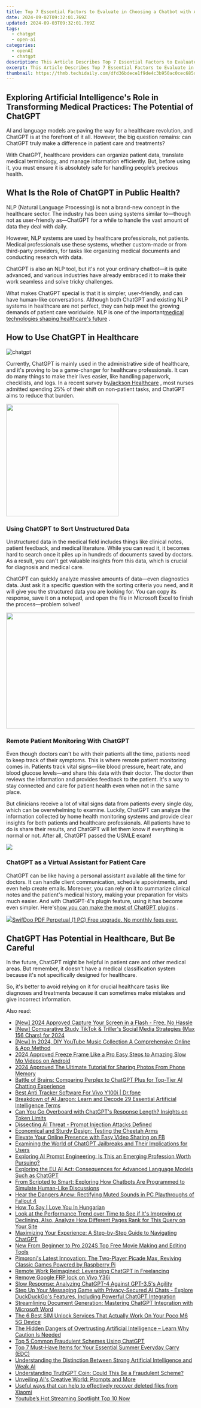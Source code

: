 ```yaml
---
title: Top 7 Essential Factors to Evaluate in Choosing a Chatbot with Artificial Intelligence
date: 2024-09-02T09:32:01.769Z
updated: 2024-09-03T09:32:01.769Z
tags:
  - chatgpt
  - open-ai
categories:
  - openAI
  - chatgpt
description: This Article Describes Top 7 Essential Factors to Evaluate in Choosing a Chatbot with Artificial Intelligence
excerpt: This Article Describes Top 7 Essential Factors to Evaluate in Choosing a Chatbot with Artificial Intelligence
thumbnail: https://thmb.techidaily.com/dfd36bdece1f9de4c3b950ac0cec685d6ee5d1281721c2dd1a2340c4240b4f62.png
---
```


## Exploring Artificial Intelligence's Role in Transforming Medical Practices: The Potential of ChatGPT

 AI and language models are paving the way for a healthcare revolution, and ChatGPT is at the forefront of it all. However, the big question remains: can ChatGPT truly make a difference in patient care and treatments?

 With ChatGPT, healthcare providers can organize patient data, translate medical terminology, and manage information efficiently. But, before using it, you must ensure it is absolutely safe for handling people’s precious health.

## What Is the Role of ChatGPT in Public Health?

 NLP (Natural Language Processing) is not a brand-new concept in the healthcare sector. The industry has been using systems similar to—though not as user-friendly as—ChatGPT for a while to handle the vast amount of data they deal with daily.

 However, NLP systems are used by healthcare professionals, not patients. Medical professionals use these systems, whether custom-made or from third-party providers, for tasks like organizing medical documents and conducting research with data.

 ChatGPT is also an NLP tool, but it's not your ordinary chatbot—it is quite advanced, and various industries have already embraced it to make their work seamless and solve tricky challenges.

 What makes ChatGPT special is that it is simpler, user-friendly, and can have human-like conversations. Although both ChatGPT and existing NLP systems in healthcare are not perfect, they can help meet the growing demands of patient care worldwide. NLP is one of the important[medical technologies shaping healthcare's future](https://www.makeuseof.com/medical-technologies-future-healthcare/) .

## How to Use ChatGPT in Healthcare

![chatgpt](https://static1.makeuseofimages.com/wordpress/wp-content/uploads/2023/08/jonathan-kemper-mmuzs5qzuus-unsplash.jpg)

 Currently, ChatGPT is mainly used in the administrative side of healthcare, and it's proving to be a game-changer for healthcare professionals. It can do many things to make their lives easier, like handling paperwork, checklists, and logs. In a recent survey by[Jackson Healthcare](https://www.healthleadersmedia.com/nursing/nurses-say-distractions-cut-bedside-time-25) , most nurses admitted spending 25% of their shift on non-patient tasks, and ChatGPT aims to reduce that burden.

<!-- affiliate ads begin -->
<a href="https://coinrule.sjv.io/c/5597632/1958374/18409" target="_top" id="1958374"><img src="//a.impactradius-go.com/display-ad/18409-1958374" border="0" alt="" width="300" height="300"/></a><img height="0" width="0" src="https://imp.pxf.io/i/5597632/1958374/18409" style="position:absolute;visibility:hidden;" border="0" />
<!-- affiliate ads end -->
### Using ChatGPT to Sort Unstructured Data

 Unstructured data in the medical field includes things like clinical notes, patient feedback, and medical literature. While you can read it, it becomes hard to search once it piles up in hundreds of documents saved by doctors. As a result, you can't get valuable insights from this data, which is crucial for diagnosis and medical care.

 ChatGPT can quickly analyze massive amounts of data—even diagnostics data. Just ask it a specific question with the sorting criteria you need, and it will give you the structured data you are looking for. You can copy its response, save it on a notepad, and open the file in Microsoft Excel to finish the process—problem solved!

<!-- affiliate ads begin -->
<a href="https://martinic.evyy.net/c/5597632/1422856/4482" target="_top" id="1422856"><img src="//a.impactradius-go.com/display-ad/4482-1422856" border="0" alt="" width="580" height="309"/></a>
<!-- affiliate ads end -->
### Remote Patient Monitoring With ChatGPT

 Even though doctors can't be with their patients all the time, patients need to keep track of their symptoms. This is where remote patient monitoring comes in. Patients track vital signs—like blood pressure, heart rate, and blood glucose levels—and share this data with their doctor. The doctor then reviews the information and provides feedback to the patient. It's a way to stay connected and care for patient health even when not in the same place.

 But clinicians receive a lot of vital signs data from patients every single day, which can be overwhelming to examine. Luckily, ChatGPT can analyze the information collected by home health monitoring systems and provide clear insights for both patients and healthcare professionals. All patients have to do is share their results, and ChatGPT will let them know if everything is normal or not. After all, ChatGPT passed the USMLE exam!

<!-- affiliate ads begin -->
<a href="https://secure.2checkout.com/order/checkout.php?PRODS=4620778&QTY=1&AFFILIATE=108875&CART=1"><img src="https://secure.avangate.com/images/merchant/07dd4d5a72f5740ef0f035f201951476/300__250banner.jpg" border="0"></a>
<!-- affiliate ads end -->
### ChatGPT as a Virtual Assistant for Patient Care

 ChatGPT can be like having a personal assistant available all the time for doctors. It can handle client communication, schedule appointments, and even help create emails. Moreover, you can rely on it to summarize clinical notes and the patient's medical history, making your preparation for visits much easier. And with ChatGPT-4's plugin feature, using it has become even simpler. Here's[how you can make the most of ChatGPT plugins](https://www.makeuseof.com/how-install-and-use-chatgpt-plugins/) .

<!-- affiliate ads begin -->
<a href="https://purchase.swifdoo.com/order/checkout.php?PRODS=40002162&QTY=1&AFFILIATE=108875&CART=1"><img src="https://secure.avangate.com/images/merchant/8b932759a5a04ddb34bf79e3f9072e4b/products/1_Product%20box%20white-1024x1024.png" border="0">SwifDoo PDF Perpetual (1 PC) Free upgrade. No monthly fees ever. 
</a>
<!-- affiliate ads end -->
## ChatGPT Has Potential in Healthcare, But Be Careful

 In the future, ChatGPT might be helpful in patient care and other medical areas. But remember, it doesn't have a medical classification system because it's not specifically designed for healthcare.

 So, it's better to avoid relying on it for crucial healthcare tasks like diagnoses and treatments because it can sometimes make mistakes and give incorrect information.


<ins class="adsbygoogle"
     style="display:block"
     data-ad-format="autorelaxed"
     data-ad-client="ca-pub-7571918770474297"
     data-ad-slot="1223367746"></ins>



<ins class="adsbygoogle"
     style="display:block"
     data-ad-client="ca-pub-7571918770474297"
     data-ad-slot="8358498916"
     data-ad-format="auto"
     data-full-width-responsive="true"></ins>

<span class="atpl-alsoreadstyle">Also read:</span>
<div><ul>
<li><a href="https://digital-screen-recording.techidaily.com/new-2024-approved-capture-your-screen-in-a-flash-free-no-hassle/"><u>[New] 2024 Approved  Capture Your Screen in a Flash - Free, No Hassle</u></a></li>
<li><a href="https://tiktok-clips.techidaily.com/new-comparative-study-tiktok-and-trillers-social-media-strategies-max-156-chars-for-2024/"><u>[New] Comparative Study  TikTok & Triller's Social Media Strategies (Max 156 Chars) for 2024</u></a></li>
<li><a href="https://youtube-data.techidaily.com/n-2024-diy-youtube-music-collection-a-comprehensive-online-and-app-method/"><u>[New] In 2024, DIY YouTube Music Collection  A Comprehensive Online & App Method</u></a></li>
<li><a href="https://some-techniques.techidaily.com/2024-approved-freeze-frame-like-a-pro-easy-steps-to-amazing-slow-mo-videos-on-android/"><u>2024 Approved  Freeze Frame Like a Pro  Easy Steps to Amazing Slow Mo Videos on Android</u></a></li>
<li><a href="https://snapchat-videos.techidaily.com/2024-approved-the-ultimate-tutorial-for-sharing-photos-from-phone-memory/"><u>2024 Approved  The Ultimate Tutorial for Sharing Photos From Phone Memory</u></a></li>
<li><a href="https://tech-hub.techidaily.com/battle-of-brains-comparing-perplex-to-chatgpt-plus-for-top-tier-ai-chatting-experience/"><u>Battle of Brains: Comparing Perplex to ChatGPT Plus for Top-Tier AI Chatting Experience</u></a></li>
<li><a href="https://android-location-track.techidaily.com/best-anti-tracker-software-for-vivo-y100i-drfone-by-drfone-virtual-android/"><u>Best Anti Tracker Software For Vivo Y100i | Dr.fone</u></a></li>
<li><a href="https://tech-hub.techidaily.com/breakdown-of-ai-jargon-learn-and-decode-29-essential-artificial-intelligence-terms/"><u>Breakdown of AI Jargon: Learn and Decode 29 Essential Artificial Intelligence Terms</u></a></li>
<li><a href="https://tech-hub.techidaily.com/can-you-go-overboard-with-chatgpts-response-length-insights-on-token-limits/"><u>Can You Go Overboard with ChatGPT's Response Length? Insights on Token Limits</u></a></li>
<li><a href="https://tech-savvy.techidaily.com/dissecting-ai-threat-prompt-injection-attacks-defined/"><u>Dissecting AI Threat - Prompt Injection Attacks Defined</u></a></li>
<li><a href="https://tech-hub.techidaily.com/economical-and-sturdy-design-testing-the-cheetah-arms/"><u>Economical and Sturdy Design: Testing the Cheetah Arms</u></a></li>
<li><a href="https://facebook-video-content.techidaily.com/elevate-your-online-presence-with-easy-video-sharing-on-fb/"><u>Elevate Your Online Presence with Easy Video Sharing on FB</u></a></li>
<li><a href="https://tech-hub.techidaily.com/examining-the-world-of-chatgpt-jailbreaks-and-their-implications-for-users/"><u>Examining the World of ChatGPT Jailbreaks and Their Implications for Users</u></a></li>
<li><a href="https://tech-hub.techidaily.com/exploring-ai-prompt-engineering-is-this-an-emerging-profession-worth-pursuing/"><u>Exploring AI Prompt Engineering: Is This an Emerging Profession Worth Pursuing?</u></a></li>
<li><a href="https://tech-hub.techidaily.com/exploring-the-eu-ai-act-consequences-for-advanced-language-models-such-as-chatgpt/"><u>Exploring the EU AI Act: Consequences for Advanced Language Models Such as ChatGPT</u></a></li>
<li><a href="https://tech-hub.techidaily.com/from-scripted-to-smart-exploring-how-chatbots-are-programmed-to-simulate-human-like-discussions/"><u>From Scripted to Smart: Exploring How Chatbots Are Programmed to Simulate Human-Like Discussions</u></a></li>
<li><a href="https://win-blog.techidaily.com/hear-the-dangers-anew-rectifying-muted-sounds-in-pc-playthroughs-of-fallout-4/"><u>Hear the Dangers Anew: Rectifying Muted Sounds in PC Playthroughs of Fallout 4</u></a></li>
<li><a href="https://mondly-stories.techidaily.com/how-to-say-i-love-you-in-hungarian/"><u>How To Say I Love You In Hungarian</u></a></li>
<li><a href="https://tech-hub.techidaily.com/look-at-the-performance-trend-over-time-to-see-if-its-improving-or-declining-also-analyze-how-different-pages-rank-for-this-query-on-your-site/"><u>Look at the Performance Trend over Time to See if It's Improving or Declining. Also, Analyze How Different Pages Rank for This Query on Your Site</u></a></li>
<li><a href="https://tech-hub.techidaily.com/maximizing-your-experience-a-step-by-step-guide-to-navigating-chatgpt/"><u>Maximizing Your Experience: A Step-by-Step Guide to Navigating ChatGPT</u></a></li>
<li><a href="https://ai-vdieo-software.techidaily.com/new-from-beginner-to-pro-2024s-top-free-movie-making-and-editing-tools/"><u>New From Beginner to Pro 2024S Top Free Movie Making and Editing Tools</u></a></li>
<li><a href="https://hardware-reviews.techidaily.com/pimoronis-latest-innovation-the-two-player-picade-max-reviving-classic-games-powered-by-raspberry-pi/"><u>Pimoroni's Latest Innovation: The Two-Player Picade Max, Reviving Classic Games Powered by Raspberry Pi</u></a></li>
<li><a href="https://tech-hub.techidaily.com/remote-work-reimagined-leveraging-chatgpt-in-freelancing/"><u>Remote Work Reimagined: Leveraging ChatGPT in Freelancing</u></a></li>
<li><a href="https://techidaily.com/remove-google-frp-lock-on-vivo-y36i-by-drfone-android-unlock-remove-google-frp/"><u>Remove Google FRP lock on Vivo Y36i</u></a></li>
<li><a href="https://tech-hub.techidaily.com/slow-response-analyzing-chatgpt-4-against-gpt-35s-agility/"><u>Slow Response: Analyzing ChatGPT-4 Against GPT-3.5's Agility</u></a></li>
<li><a href="https://tech-hub.techidaily.com/step-up-your-messaging-game-with-privacy-secured-ai-chats-explore-duckduckgos-features-including-powerful-chatgpt-integration/"><u>Step Up Your Messaging Game with Privacy-Secured AI Chats - Explore DuckDuckGo's Features, Including Powerful ChatGPT Integration</u></a></li>
<li><a href="https://tech-hub.techidaily.com/streamlining-document-generation-mastering-chatgpt-integration-with-microsoft-word/"><u>Streamlining Document Generation: Mastering ChatGPT Integration with Microsoft Word</u></a></li>
<li><a href="https://sim-unlock.techidaily.com/the-6-best-sim-unlock-services-that-actually-work-on-your-poco-m6-5g-device-by-drfone-android/"><u>The 6 Best SIM Unlock Services That Actually Work On Your Poco M6 5G Device</u></a></li>
<li><a href="https://tech-hub.techidaily.com/the-hidden-dangers-of-overtrusting-artificial-intelligence-learn-why-caution-is-needed/"><u>The Hidden Dangers of Overtrusting Artificial Intelligence – Learn Why Caution Is Needed</u></a></li>
<li><a href="https://tech-hub.techidaily.com/top-5-common-fraudulent-schemes-using-chatgpt/"><u>Top 5 Common Fraudulent Schemes Using ChatGPT</u></a></li>
<li><a href="https://tech-recovery.techidaily.com/top-7-must-have-items-for-your-essential-summer-everyday-carry-edc/"><u>Top 7 Must-Have Items for Your Essential Summer Everyday Carry (EDC)</u></a></li>
<li><a href="https://tech-hub.techidaily.com/understanding-the-distinction-between-strong-artificial-intelligence-and-weak-ai/"><u>Understanding the Distinction Between Strong Artificial Intelligence and Weak AI</u></a></li>
<li><a href="https://tech-hub.techidaily.com/understanding-truthgpt-coin-could-this-be-a-fraudulent-scheme/"><u>Understanding TruthGPT Coin: Could This Be a Fraudulent Scheme?</u></a></li>
<li><a href="https://tech-hub.techidaily.com/unveiling-ais-creative-world-prompts-and-more/"><u>Unveiling AI's Creative World: Prompts and More</u></a></li>
<li><a href="https://techidaily.com/useful-ways-that-can-help-to-effectively-recover-deleted-files-from-xiaomi-by-fonelab-android-recover-data/"><u>Useful ways that can help to effectively recover deleted files from Xiaomi</u></a></li>
<li><a href="https://youtube-tips.techidaily.com/bes-hot-streaming-spotlight-top-10-now/"><u>Youtube’s Hot Streaming Spotlight  Top 10 Now</u></a></li>
</ul></div>
